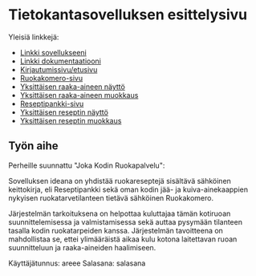 # Tietokantasovelluksen esittelysivu

Yleisiä linkkejä:

* [Linkki sovellukseeni](http://ylhavuor.users.cs.helsinki.fi/tsoha/)
* [Linkki dokumentaatiooni](https://github.com/areee/Tsoha-Bootstrap/blob/master/doc/dokumentaatio.pdf)
* [Kirjautumissivu/etusivu](http://ylhavuor.users.cs.helsinki.fi/tsoha/login)
* [Ruokakomero-sivu](http://ylhavuor.users.cs.helsinki.fi/tsoha/food)
* [Yksittäisen raaka-aineen  näyttö](http://ylhavuor.users.cs.helsinki.fi/tsoha/food/1)
* [Yksittäisen raaka-aineen muokkaus](http://ylhavuor.users.cs.helsinki.fi/tsoha/food/1/edit)
* [Reseptipankki-sivu](http://ylhavuor.users.cs.helsinki.fi/tsoha/recipe)
* [Yksittäisen reseptin näyttö](http://ylhavuor.users.cs.helsinki.fi/tsoha/recipe/1)
* [Yksittäisen reseptin muokkaus](http://ylhavuor.users.cs.helsinki.fi/tsoha/recipe/1/edit)

## Työn aihe

Perheille suunnattu "Joka Kodin Ruokapalvelu":

Sovelluksen ideana on yhdistää ruokareseptejä sisältävä sähköinen keittokirja, eli Reseptipankki sekä oman kodin jää- ja kuiva-ainekaappien nykyisen ruokatarvetilanteen tietävä sähköinen Ruokakomero.

Järjestelmän tarkoituksena on helpottaa kuluttajaa tämän kotiruoan suunnittelemisessa ja valmistamisessa sekä auttaa pysymään tilanteen tasalla kodin ruokatarpeiden kanssa. Järjestelmän tavoitteena on mahdollistaa se, ettei ylimääräistä aikaa kulu kotona laitettavan ruoan suunnitteluun ja raaka-aineiden haalimiseen.

Käyttäjätunnus: areee
Salasana: salasana